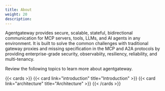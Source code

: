 ```yaml
---
title: About
weight: 20
description: 
---
```


Agentgateway provides secure, scalable, stateful, bidirectional communication for MCP servers, tools, LLMs, and AI agents in any environment. It is built to solve the common challenges with traditional gateway proxies and missing specification in the MCP and A2A protocols by providing enterprise-grade security, observabiity, resiliency, reliability, and multi-tenancy.

Review the following topics to learn more about agentgateway.

{{< cards >}}
  {{< card link="introduction" title="Introduction" >}}
  {{< card link="architecture" title="Architecture" >}}
{{< /cards >}}